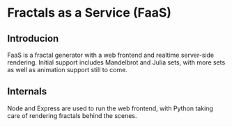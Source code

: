 # Fractals as a Service (FaaS)

## Introducion
FaaS is a fractal generator with a web frontend and realtime server-side rendering. Initial support includes Mandelbrot and Julia sets, with more sets as well as animation support still to come.

## Internals
Node and Express are used to run the web frontend, with Python taking care of rendering fractals behind the scenes.
